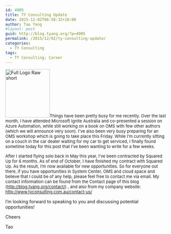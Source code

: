 ```yaml
---
id: 4905
title: TY Consulting Update
date: 2015-12-02T06:58:32+10:00
author: Tao Yang
#layout: post
guid: http://blog.tyang.org/?p=4905
permalink: /2015/12/02/ty-consulting-update/
categories:
  - TY Consulting
tags:
  - TY Consulting; Career
---
```

<a href="http://blog.tyang.org/wp-content/uploads/2015/12/Full-Logo-Raw-short.png"><img class="alignleft wp-image-4909" src="http://blog.tyang.org/wp-content/uploads/2015/12/Full-Logo-Raw-short-277x300.png" alt="Full Logo Raw short" width="139" height="151" /></a><span style="font-size: small;">Things have been pretty busy for me recently. Over the last month, I have attended Microsoft Ignite Australia and co-presented a session on Azure Automation, while still working on a book on OMS with few other authors (which we will announce very soon). I've also been very busy preparing for an OMS workshop which is going to take place this Friday. While I’m currently sitting on a couch in the car dealer waiting for my car to get serviced, I finally found sometime today for this post that I’ve been wanting to write for a few weeks.</span>

<span style="font-size: small;">After I started flying solo back in May this year, I’ve been contracted by Squared Up for 6 months. As of end of October, I have finished my contract with Squared Up. As the result, I’m now available for new opportunities. So for everyone out there, if you have opportunities in System Center, OMS and cloud space and believe that I could be of any help, please feel free to contact me via email. My contact information can be found from the Contact page of this blog (<a title="http://blog.tyang.org/contact/" href="http://blog.tyang.org/contact/">http://blog.tyang.org/contact/</a>) , and also from my company website: <a href="http://www.tyconsulting.com.au/contact-us/">http://www.tyconsulting.com.au/contact-us/</a></span>

I’m looking forward to speaking to you and discussing potential opportunities!

Cheers

Tao